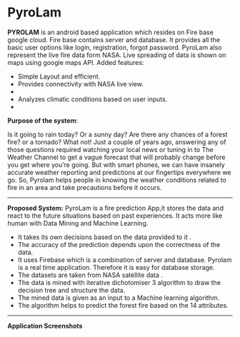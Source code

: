 # PyroLam

<b>PYROLAM</b> is an android based application which resides on Fire base google cloud.
Fire base contains server and database. It provides all the basic user options like login,
registration, forgot password. PyroLam also represent the live fire data form NASA.
Live spreading of data is shown on maps using google maps API.
Added features:
<ul>
<li> Simple Layout and efficient.</li>
<li> Provides connectivity with NASA live view.<li>
<li> Analyzes climatic conditions based on user inputs. <li>
</ul>
<b>Purpose of the system</b>:

Is it going to rain today? Or a sunny day? Are there any chances of a forest fire? or a
tornado? What not! Just a couple of years ago, answering any of those questions required
watching your local news or tuning in to The Weather Channel to get a vague forecast
that will probably change before you get where you’re going. But with smart phones, we
can have insanely accurate weather reporting and predictions at our fingertips everywhere
we go.
So, Pyrolam helps people in knowing the weather conditions related to fire in an area and
take precautions before it occurs.

<hr>

<b>Proposed System:</b>
PyroLam is a fire prediction App,it stores the data and react to the future situations based
on past experiences.
It acts more like human with Data Mining and Machine Learning.
<ul>
<li> It takes its own decisions based on the data provided to it .</li>
<li> The accuracy of the prediction depends upon the correctness of the data.</li>
<li> It uses Firebase which is a combination of server and database. Pyrolam is a real
time application. Therefore it is easy for database storage.</li>

<li> The datasets are taken from NASA satellite data .</li>
<li> The data is mined with iterative dichotomiser 3 algorithm to draw the decision
tree and structure the data.</li>
<li> The mined data is given as an input to a Machine learning algorithm.</li>
<li> The algorithm helps to predict the forest fire based on the 14 attributes.</li>
</ul>
<hr>
<b>Application Screenshots</b>



